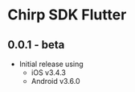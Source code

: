 # Chirp SDK Flutter

## 0.0.1 - beta

- Initial release using
    - iOS v3.4.3
    - Android v3.6.0
